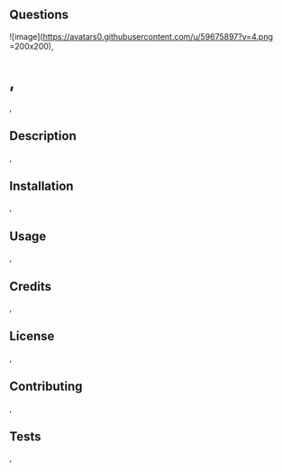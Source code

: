  
    
  ## Questions
  
  ![image](https://avatars0.githubusercontent.com/u/59675897?v=4.png =200x200),
    
  # ,

  ![](),

  ## Description 

  ,

  ## Installation

  ,

  ## Usage

  ,

  ## Credits

  ,

  ## License

  ,

  ## Contributing

  ,

  ## Tests

  ,
  
  